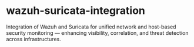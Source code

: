 # wazuh-suricata-integration
Integration of Wazuh and Suricata for unified network and host-based security monitoring — enhancing visibility, correlation, and threat detection across infrastructures.

